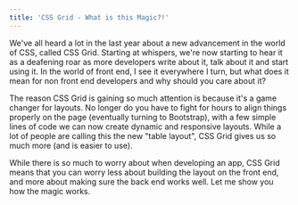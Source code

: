 ```yaml
---
title: 'CSS Grid - What is this Magic?!'
---
```


We've all heard a lot in the last year about a new advancement in the world of CSS, called CSS Grid. Starting at whispers, we're now starting to hear it as a deafening roar as more developers write about it, talk about it and start using it. In the world of front end, I see it everywhere I turn, but what does it mean for non front end developers and why should you care about it?

The reason CSS Grid is gaining so much attention is because it's a game changer for layouts. No longer do you have to fight for hours to align things properly on the page (eventually turning to Bootstrap), with a few simple lines of code we can now create dynamic and responsive layouts. While a lot of people are calling this the new "table layout", CSS Grid gives us so much more (and is easier to use).

While there is so much to worry about when developing an app, CSS Grid means that you can worry less about building the layout on the front end, and more about making sure the back end works well. Let me show you how the magic works.